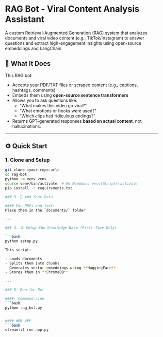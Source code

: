 # RAG Bot - Viral Content Analysis Assistant

A custom Retrieval-Augmented Generation (RAG) system that analyzes documents and viral video content (e.g., TikTok/Instagram) to answer questions and extract high-engagement insights using open-source embeddings and LangChain.

## 🚀 What It Does

This RAG bot:
- Accepts your PDF/TXT files or scraped content (e.g., captions, hashtags, comments)
- Embeds them using **open-source sentence transformers**
- Allows you to ask questions like:
  - "What makes this video go viral?"
  - "What emotions or hooks were used?"
  - "Which clips had ridiculous endings?"
- Returns GPT-generated responses **based on actual content**, not hallucinations.

---

## ⚙️ Quick Start

### 1. **Clone and Setup**
```bash
git clone <your-repo-url>
cd rag-bot
python -m venv venv
source venv/bin/activate  # On Windows: venv\Scripts\activate
pip install -r requirements.txt

### 3. 📂 Add Your Data

#### For PDFs and text:
Place them in the `documents/` folder

---

### 4. ⚙️ Setup the Knowledge Base (First Time Only)

```bash
python setup.py

This script:

- Loads documents
- Splits them into chunks
- Generates vector embeddings using **HuggingFace**
- Stores them in **ChromaDB**

---

### 5. Run the Bot

####  Command-Line
```bash
python rag_bot.py


#### WEB APP
```bash
streamlit run app.py
